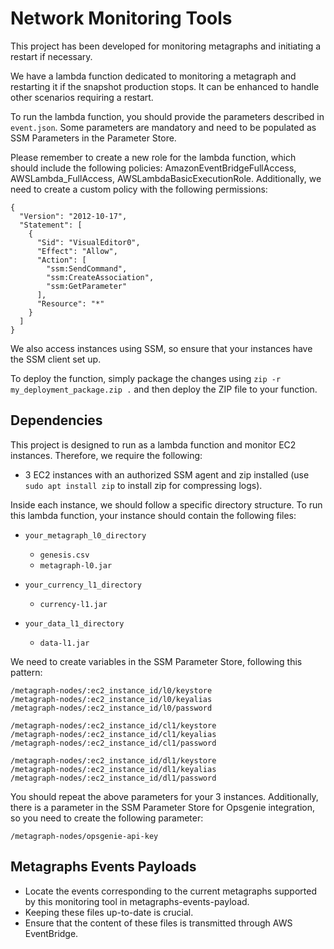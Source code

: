 
Network Monitoring Tools
========================

This project has been developed for monitoring metagraphs and initiating a restart if necessary.

We have a lambda function dedicated to monitoring a metagraph and restarting it if the snapshot production stops. It can be enhanced to handle other scenarios requiring a restart.

To run the lambda function, you should provide the parameters described in `event.json`. Some parameters are mandatory and need to be populated as SSM Parameters in the Parameter Store.

Please remember to create a new role for the lambda function, which should include the following policies: AmazonEventBridgeFullAccess, AWSLambda_FullAccess, AWSLambdaBasicExecutionRole. Additionally, we need to create a custom policy with the following permissions:

```
{
  "Version": "2012-10-17",
  "Statement": [
    {
      "Sid": "VisualEditor0",
      "Effect": "Allow",
      "Action": [
        "ssm:SendCommand",
        "ssm:CreateAssociation",
        "ssm:GetParameter"
      ],
      "Resource": "*"
    }
  ]
}
```

We also access instances using SSM, so ensure that your instances have the SSM client set up.

To deploy the function, simply package the changes using `zip -r my_deployment_package.zip .` and then deploy the ZIP file to your function.

Dependencies
------------

This project is designed to run as a lambda function and monitor EC2 instances. Therefore, we require the following:

-   3 EC2 instances with an authorized SSM agent and zip installed (use `sudo apt install zip` to install zip for compressing logs).

Inside each instance, we should follow a specific directory structure. To run this lambda function, your instance should contain the following files:

-   `your_metagraph_l0_directory`

    -   `genesis.csv`
    -   `metagraph-l0.jar`
-   `your_currency_l1_directory`

    -   `currency-l1.jar`
-   `your_data_l1_directory`

    -   `data-l1.jar`

We need to create variables in the SSM Parameter Store, following this pattern:

```
/metagraph-nodes/:ec2_instance_id/l0/keystore
/metagraph-nodes/:ec2_instance_id/l0/keyalias
/metagraph-nodes/:ec2_instance_id/l0/password

/metagraph-nodes/:ec2_instance_id/cl1/keystore
/metagraph-nodes/:ec2_instance_id/cl1/keyalias
/metagraph-nodes/:ec2_instance_id/cl1/password

/metagraph-nodes/:ec2_instance_id/dl1/keystore
/metagraph-nodes/:ec2_instance_id/dl1/keyalias
/metagraph-nodes/:ec2_instance_id/dl1/password
```

You should repeat the above parameters for your 3 instances. Additionally, there is a parameter in the SSM Parameter Store for Opsgenie integration, so you need to create the following parameter:

`/metagraph-nodes/opsgenie-api-key`

## Metagraphs Events Payloads
- Locate the events corresponding to the current metagraphs supported by this monitoring tool in metagraphs-events-payload.
- Keeping these files up-to-date is crucial.
- Ensure that the content of these files is transmitted through AWS EventBridge.